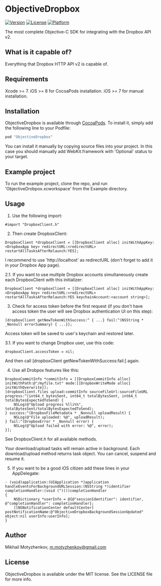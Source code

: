 # ObjectiveDropbox

[![Version](https://img.shields.io/cocoapods/v/ObjectiveDropbox.svg?style=flat)](http://cocoapods.org/pods/ObjectiveDropbox)
[![License](https://img.shields.io/cocoapods/l/ObjectiveDropbox.svg?style=flat)](http://cocoapods.org/pods/ObjectiveDropbox)
[![Platform](https://img.shields.io/cocoapods/p/ObjectiveDropbox.svg?style=flat)](http://cocoapods.org/pods/ObjectiveDropbox)

The most complete Objective-C SDK for integrating with the Dropbox API v2. 

## What is it capable of?
Everything that Dropbox HTTP API v2 is capable of.

## Requirements
Xcode >= 7.
iOS >= 8 for CocoaPods installation.
iOS >= 7 for manual installation.

## Installation

ObjectiveDropbox is available through [CocoaPods](http://cocoapods.org). To install
it, simply add the following line to your Podfile:

```ruby
pod "ObjectiveDropbox"
```

You can install it manually by copying source files into your project. In this case you should manually add WebKit.framework with 'Optional' status to your target.

## Example project

To run the example project, clone the repo, and run 'ObjectiveDrobpox.xcworkspace' from the Example directory.

## Usage

1. Use the following import:
```obj-c
#import "DropboxClient.h"
```

2. Then create DropboxClient:
```obj-c
DropboxClient *dropboxClient = [[DropboxClient alloc] initWithAppKey:<DropboxApp key> redirectURL:<redirectURL> restartAllTasksAfterRelaunch:YES];
```
I recommend to use 'http://localhost' as redirectURL (don't forget to add it in your Dropbox App page).

2.1. If you want to use multiple Dropbox accounts simultaneously create each DropboxClient with this initializer:
```obj-c
DropboxClient *dropboxClient = [[DropboxClient alloc] initWithAppKey:<DropboxApp key> redirectURL:<redirectURL> restartAllTasksAfterRelaunch:YES keychainAccount:<account string>];
```

3. Check for access token before the first request (if you don't have access token the user will see Dropbox authentication UI on this step):
```obj-c
[dropboxClient getNewTokenWithSuccess:^ { ...} fail:^(NSString * _Nonnull errorSummary) { ...}];
```
Access token will be saved to user's keychain and restored later. 

3.1. If you want to change Dropbox user, use this code:
```obj-c
dropboxClient.accessToken = nil;
```
And then call [dropboxClient getNewTokenWithSuccess:fail:] again.

4. Use all Drobpox features like this:
```obj-c
DropboxCommitInfo *commitInfo = [[DropboxCommitInfo alloc] initWithPath:@"/myfile.txt" mode:[[DropboxWriteMode alloc] initWithOverwrite]];
[dropboxClient.files upload:commitInfo sourceFileUrl:sourceFileURL progress:^(int64_t bytesSent, int64_t totalBytesSent, int64_t totalBytesExpectedToSend) {
    NSLog(@"Upload progress %lli%%", totalBytesSent/totalBytesExpectedToSend);
} success:^(DropboxFileMetadata * _Nonnull uploadResult) {
    NSLog(@"File uploaded: %@", uploadResult);
} fail:^(DropboxError * _Nonnull error) {
    NSLog(@"Upload failed with error: %@", error);
}];
```
See DropboxClient.h for all available methods.

Your download/upload tasks will remain active in background. Each download/upload method returns task object. You can cancel, suspend and resume it.

5. If you want to be a good iOS citizen add these lines in your AppDelegate:
```obj-c
- (void)application:(UIApplication *)application handleEventsForBackgroundURLSession:(NSString *)identifier completionHandler:(void (^)())completionHandler
{
    NSDictionary *userInfo = @{@"sessionIdentifier": identifier, @"completionHandler": completionHandler};
    [[NSNotificationCenter defaultCenter] postNotificationName:@"ObjectiveDropboxBackgroundSessionUpdated" object:nil userInfo:userInfo];
}
```
## Author

Mikhail Motyzhenkov, m.motyzhenkov@gmail.com

## License

ObjectiveDropbox is available under the MIT license. See the LICENSE file for more info.